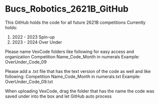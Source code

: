 # Bucs_Robotics_2621B_GitHub
This GitHub holds the code for all future 2621B competitions
Currently holds:
1. 2022 - 2023 Spin-up
2. 2023 - 2024 Over Under

Please name VexCode folders like following for easy access and organization
Competition Name_Code_Month in numerals
Example: OverUnder_Code_09

Please add a .txt file that has the text version of the code as well and like following:
Competition Name_Code_Month in numerals.txt
Example: OverUnder_Code_09.txt

When uploading VexCode, drag the folder that has the name the code was saved under into the box and let GitHub auto process
